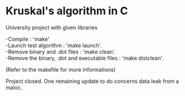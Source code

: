 # Kruskal's algorithm in C

University project with given libraries

-Compile : 'make'  
-Launch test algorithm : 'make launch'.  
-Remove binary and .dot files : 'make clean'.  
-Remove the binary, .dot and executable files : 'make distclean'.  

(Refer to the makefile for more informations)

Project closed. One remaining update to do concerns data leak from a maloc.
